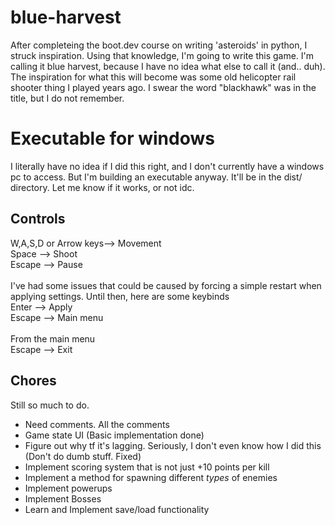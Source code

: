 # blue-harvest

After completeing the boot.dev course on writing 'asteroids' in python, I struck inspiration. Using that knowledge, I'm going to write this game. I'm calling it blue harvest, because I have no idea what else to call it (and.. duh). The inspiration for what this will become was some old helicopter rail shooter thing I played years ago. I swear the word "blackhawk" was in the title, but I do not remember.

# Executable for windows
I literally have no idea if I did this right, and I don't currently have a windows pc to access. But I'm building an executable anyway. It'll be in the dist/ directory. Let me know if it works, or not idc.

## Controls
W,A,S,D or Arrow keys--> Movement<br>
Space --> Shoot<br>
Escape --> Pause<br>
<br>
I've had some issues that could be caused by forcing a simple restart when applying settings. Until then, here are some keybinds<br>
Enter --> Apply<br>
Escape --> Main menu<br>
<br>
From the main menu<br>
Escape --> Exit<br>

## Chores
Still so much to do.
- Need comments. All the comments
- Game state UI (Basic implementation done)
- Figure out why tf it's lagging. Seriously, I don't even know how I did this (Don't do dumb stuff. Fixed)
- Implement scoring system that is not just +10 points per kill
- Implement a method for spawning different *types* of enemies
- Implement powerups
- Implement Bosses
- Learn and Implement save/load functionality
